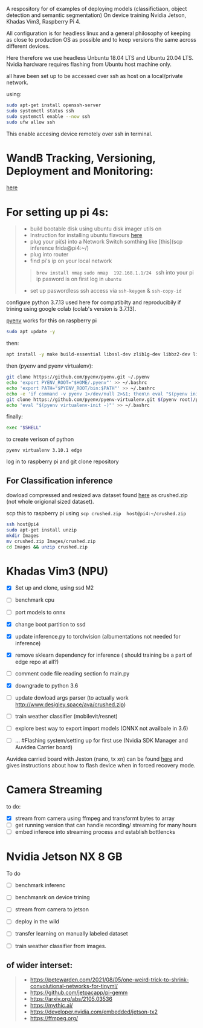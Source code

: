 A respository for of examples of deploying models (classifictiaon, object detection and semantic segmentation) On device training Nvidia Jetson, Khadas Vim3, Raspberry Pi 4. 

All configuration is for headless linux and a general philosophy of keeping as close to production OS as possible and to keep versions the same across different devices.

Here therefore we use headless Unbuntu 18.04 LTS and Ubuntu 20.04 LTS. Nvidia hardware requires flashing from Ubuntu host machine only. 

all have been set up to be accessed over ssh as host on a local/private network. 

using:

```bash
sudo apt-get install openssh-server
sudo systemctl status ssh
sudo systemctl enable --now ssh
sudo ufw allow ssh
```

This enable accesing device remotely over ssh in terminal. 


# WandB Tracking, Versioning, Deployment and Monitoring:

[here](https://wandb.ai/tinyml-hackathon)




# For setting up pi 4s:

> - build bootable disk using ubuntu disk imager utils on 
> - Instruction for installing ubuntu flavours [here](https://ubuntu.com/download/raspberry-pi)
> - plug your pi(s) into a Network Switch somthing like [this](scp inference frida@pi4:~/)
> -  plug into router 
> - find pi's ip on your local network
>> `brew install nmap`
>> `sudo nmap  192.168.1.1/24 `
>>  ssh into your pi ip pasword is on first log in `ubuntu`
> - set up paswordless ssh access via `ssh-keygen` & `ssh-copy-id`

configure python 3.7.13 used here for compatibilty and reproducibily if trining using google colab (colab's version is 3.7.13).

[pyenv](https://github.com/pyenv/pyenv) works for this on raspberry pi


```bash
sudo apt update -y

```
then:

```bash
apt install -y make build-essential libssl-dev zlib1g-dev libbz2-dev libreadline-dev libsqlite3-dev wget curl llvm libncurses5-dev libncursesw5-dev xz-utils tk-dev libffi-dev liblzma-dev python-openssl git
```

then (pyenv and pyenv virtualenv):

```bash
git clone https://github.com/pyenv/pyenv.git ~/.pyenv
echo 'export PYENV_ROOT="$HOME/.pyenv"' >> ~/.bashrc
echo 'export PATH="$PYENV_ROOT/bin:$PATH"' >> ~/.bashrc
echo -e 'if command -v pyenv 1>/dev/null 2>&1; then\n eval "$(pyenv init -)"\nfi' >> ~/.bashrc
git clone https://github.com/pyenv/pyenv-virtualenv.git $(pyenv root)/plugins/pyenv-virtualenv
echo 'eval "$(pyenv virtualenv-init -)"' >> ~/.bashrc
```

finally:

```bash
exec "$SHELL"
```

to create verison of python

```pyenv install 3.10.1
pyenv virtualenv 3.10.1 edge
```


log in to raspberry pi and git clone repository



## For Classification inference

dowload compressed and resized ava dataset found [here](http://www.desigley.space/ava) as crushed.zip (not whole origional sized dataset). 

scp this to raspberry pi using `scp crushed.zip  host@pi4:~/crushed.zip`

```bash
ssh host@pi4
sudo apt-get install unzip
mkdir Images
mv crushed.zip Images/crushed.zip
cd Images && unzip crushed.zip
```


# Khadas Vim3 (NPU)

- [x] Set up and clone, using ssd M2 

- [ ] benchmark cpu
- [ ] port models to onnx
- [x] change boot partition to ssd
- [x] update inference.py to torchvision (albumentations not needed for inference)
- [x] remove sklearn dependency for inference ( should training be a part of edge repo at all?)
- [ ] comment code file reading section fo main.py
- [x] downgrade to python 3.6 
- [ ] update dowload args parser (to actually work http://www.desigley.space/ava/crushed.zip)
- [ ] train weather classifier (mobilevit/resnet)
- [ ] explore best way to export import models (ONNX not availbale in 3.6)
- [ ] ...
#Flashing system/setting up for first use (Nvidia SDK Manager and Auvidea Carrier board)

Auvidea carried board with Jeston (nano, tx xn) can be found [here](https://www.google.com/url?q=https://auvidea.eu/download/QuickStart.pdf&sa=U&ved=2ahUKEwjVi_b21Mb5AhWJhP0HHWYxBhEQFnoECAoQAg&usg=AOvVaw3gJ2ZtS91IDzuISZQC_bm8)
 and gives instructions about how to flash device when in forced recovery mode.



# Camera Streaming

to do:
- [x] stream from camera using ffmpeg and transformt bytes to array
- [ ] get running version that can handle recording/ streaming for many hours
- [ ] embed inferece into streaming process and establish bottlencks

# Nvidia Jetson NX 8 GB






To do
- [ ] benchmark inferenc
- [ ] benchmanrk on device trining
- [ ] stream from camera to jetson
- [ ] deploy in the wild
- [ ] transfer learning on manually labeled dataset
- [ ] train weather classifier from images. 


## of wider interset:

> - https://petewarden.com/2021/08/05/one-weird-trick-to-shrink-convolutional-networks-for-tinyml/
> - https://github.com/jetpacapp/pi-gemm
> - https://arxiv.org/abs/2105.03536
> - https://mythic.ai/
> - https://developer.nvidia.com/embedded/jetson-tx2
> - https://ffmpeg.org/

